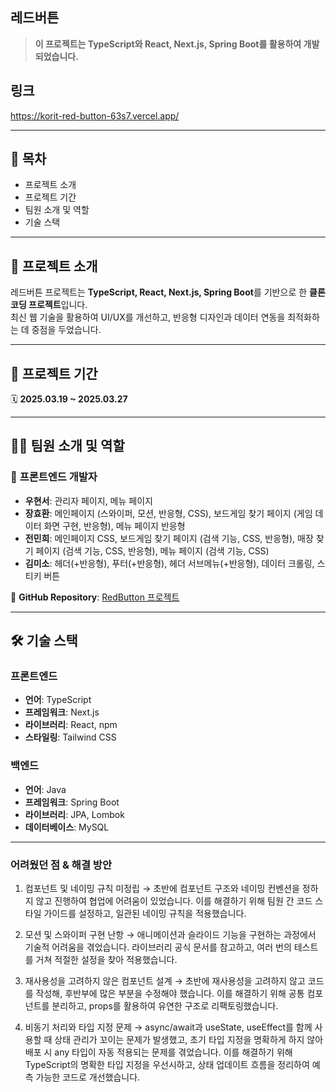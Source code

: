 ## **레드버튼**

> **이 프로젝트는 TypeScript와 React, Next.js, Spring Boot를 활용하여 개발되었습니다.**  

## 링크
https://korit-red-button-63s7.vercel.app/

---

## 📖 목차  
- 프로젝트 소개  
- 프로젝트 기간  
- 팀원 소개 및 역할  
- 기술 스택  

---

## 📌 **프로젝트 소개**  
레드버튼 프로젝트는 **TypeScript, React, Next.js, Spring Boot**를 기반으로 한 **클론 코딩 프로젝트**입니다.  
최신 웹 기술을 활용하여 UI/UX를 개선하고, 반응형 디자인과 데이터 연동을 최적화하는 데 중점을 두었습니다.  

---

## 📆 **프로젝트 기간**  
🗓 **2025.03.19 ~ 2025.03.27**  

---

## 🧑‍💻 **팀원 소개 및 역할**  

### 🔹 **프론트엔드 개발자**  
- **우현서**: 관리자 페이지, 메뉴 페이지  
- **장효환**: 메인페이지 (스와이퍼, 모션, 반응형, CSS), 보드게임 찾기 페이지 (게임 데이터 화면 구현, 반응형), 메뉴 페이지 반응형  
- **전민희**: 메인페이지 CSS, 보드게임 찾기 페이지 (검색 기능, CSS, 반응형), 매장 찾기 페이지 (검색 기능, CSS, 반응형), 메뉴 페이지 (검색 기능, CSS)  
- **김미소**: 헤더(+반응형), 푸터(+반응형), 헤더 서브메뉴(+반응형), 데이터 크롤링, 스티키 버튼  

🔗 **GitHub Repository**: [RedButton 프로젝트](https://github.com/hyunseo01/RedButton.git)  

---

## 🛠 **기술 스택**  

### **프론트엔드**  
- **언어**: TypeScript  
- **프레임워크**: Next.js  
- **라이브러리**: React, npm  
- **스타일링**: Tailwind CSS  

### **백엔드**  
- **언어**: Java  
- **프레임워크**: Spring Boot  
- **라이브러리**: JPA, Lombok  
- **데이터베이스**: MySQL  

---
### 어려웠던 점 & 해결 방안
1. 컴포넌트 및 네이밍 규칙 미정립 → 초반에 컴포넌트 구조와 네이밍 컨벤션을 정하지 않고 진행하여 협업에 어려움이 있었습니다. 이를 해결하기 위해 팀원 간 코드 스타일 가이드를 설정하고, 일관된 네이밍 규칙을 적용했습니다.

2. 모션 및 스와이퍼 구현 난항 → 애니메이션과 슬라이드 기능을 구현하는 과정에서 기술적 어려움을 겪었습니다. 라이브러리 공식 문서를 참고하고, 여러 번의 테스트를 거쳐 적절한 설정을 찾아 적용했습니다.

3. 재사용성을 고려하지 않은 컴포넌트 설계 → 초반에 재사용성을 고려하지 않고 코드를 작성해, 후반부에 많은 부분을 수정해야 했습니다. 이를 해결하기 위해 공통 컴포넌트를 분리하고, props를 활용하여 유연한 구조로 리팩토링했습니다.

4. 비동기 처리와 타입 지정 문제 → async/await과 useState, useEffect를 함께 사용할 때 상태 관리가 꼬이는 문제가 발생했고, 초기 타입 지정을 명확하게 하지 않아 배포 시 any 타입이 자동 적용되는 문제를 겪었습니다. 이를 해결하기 위해 TypeScript의 명확한 타입 지정을 우선시하고, 상태 업데이트 흐름을 정리하여 예측 가능한 코드로 개선했습니다.
